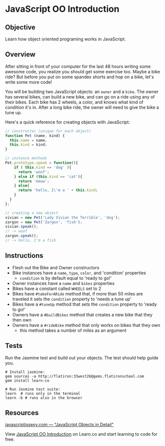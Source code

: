 # JavaScript OO Introduction

## Objective

Learn how object oriented programing works in JavaScript.

## Overview

After sitting in front of your computer for the last 48 hours writing some awesome code, you realize you should get some exercise too. Maybe a bike ride? But before you put on some spandex shorts and hop on a bike, let's write some more code!

You will be building two JavaScript objects: an `owner` and a `bike`. The owner has several bikes, can build a new bike, and can go on a ride using any of their bikes. Each bike has 2 wheels, a color, and knows what kind of condition it's in. After a long bike ride, the owner will need to give the bike a tune up.

Here's a quick reference for creating objects with JavaScript:

```javascript
// constructor (unique for each object)
function Pet (name, kind) {
  this.name = name;
  this.kind = kind;
}

// instance methods
Pet.prototype.speak = function(){
    if ( this.kind == 'dog' ){
      return 'woof';
    } else if (this.kind == 'cat'){
      return 'meow';
    } else{
      return 'hello, I\'m a ' + this.kind;
    }
  }
};

// creating a new object
vivian = new Pet('Lady Vivian the Terrible', 'dog');
zargon = new Pet('Zargon', 'fish');
vivian.speak();
// -> woof
zargon.speak();
// -> hello, I'm a fish
```

## Instructions

- Flesh out the Bike and Owner constructors
- Bike instances have a `name`, `type`, `color`, and 'condition' properties
  - `condition` is by default equal to 'ready to go!'
- Owner instances have a `name` and `bikes` properties
- Bikes have a constant called `WHEELS` set to 2
- Bikes have `#takeForARide` method that, if more than 50 miles are traveled it sets the `condition` property to 'needs a tune up'
- Bikes have a `#tuneUp` method that sets the `condition` property to 'ready to go!'
- Owners have a `#buildBikes` method that creates a new bike that they then own
- Owners have a `#rideBike` method that only works on bikes that they own
  - this method takes a number of miles as an argument

## Tests
Run the Jasmine test and build out your objects. The test should help guide you.

```shell
# Install jasmine:
gem sources -a http://flatiron:33west26@gems.flatironschool.com
gem install learn-co

# Run Jasmine test suite:
learn  # runs only in the terminal
learn -b # runs also in the browser
```

## Resources

[javascriptissexy.com — "JavaScript Objects in Detail"](http://javascriptissexy.com/javascript-objects-in-detail/)

<p data-visibility='hidden'>View <a href='https://learn.co/lessons/js-oo-introduction' title='JavaScript OO Introduction'>JavaScript OO Introduction</a> on Learn.co and start learning to code for free.</p>
